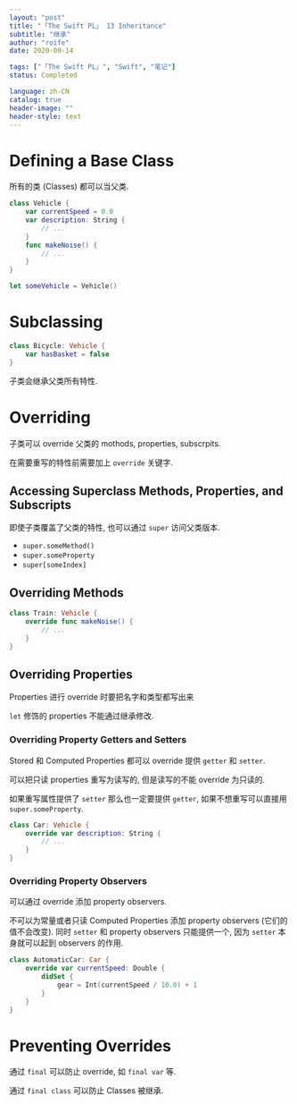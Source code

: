 ```yaml
---
layout: "post"
title: "「The Swift PL」 13 Inheritance"
subtitle: "继承"
author: "roife"
date: 2020-09-14

tags: ["「The Swift PL」", "Swift", "笔记"]
status: Completed

language: zh-CN
catalog: true
header-image: ""
header-style: text
---
```


# Defining a Base Class

所有的类 (Classes) 都可以当父类.

```swift
class Vehicle {
    var currentSpeed = 0.0
    var description: String {
        // ...
    }
    func makeNoise() {
        // ...
    }
}

let someVehicle = Vehicle()
```

# Subclassing

```swift
class Bicycle: Vehicle {
    var hasBasket = false
}
```

子类会继承父类所有特性.

# Overriding

子类可以 override 父类的 mothods, properties, subscrpits.

在需要重写的特性前需要加上 `override` 关键字.

## Accessing Superclass Methods, Properties, and Subscripts

即使子类覆盖了父类的特性, 也可以通过 `super` 访问父类版本.

- `super.someMethod()`
- `super.someProperty`
- `super[someIndex]`

## Overriding Methods

```swift
class Train: Vehicle {
    override func makeNoise() {
        // ...
    }
}
```

## Overriding Properties

Properties 进行 override 时要把名字和类型都写出来

`let` 修饰的 properties 不能通过继承修改.

### Overriding Property Getters and Setters

Stored 和 Computed Properties 都可以 override 提供 `getter` 和 `setter`.

可以把只读 properties 重写为读写的, 但是读写的不能 override 为只读的.

如果重写属性提供了 `setter` 那么也一定要提供 `getter`, 如果不想重写可以直接用 `super.someProperty`.

```swift
class Car: Vehicle {
    override var description: String {
        // ...
    }
}
```

### Overriding Property Observers

可以通过 override 添加 property observers.

不可以为常量或者只读 Computed Properties 添加 property observers (它们的值不会改变).
同时 `setter` 和 property observers 只能提供一个, 因为 `setter` 本身就可以起到 observers 的作用.

```swift
class AutomaticCar: Car {
    override var currentSpeed: Double {
        didSet {
            gear = Int(currentSpeed / 10.0) + 1
        }
    }
}
```

# Preventing Overrides

通过 `final` 可以防止 override, 如 `final var` 等.

通过 `final class` 可以防止 Classes 被继承.
